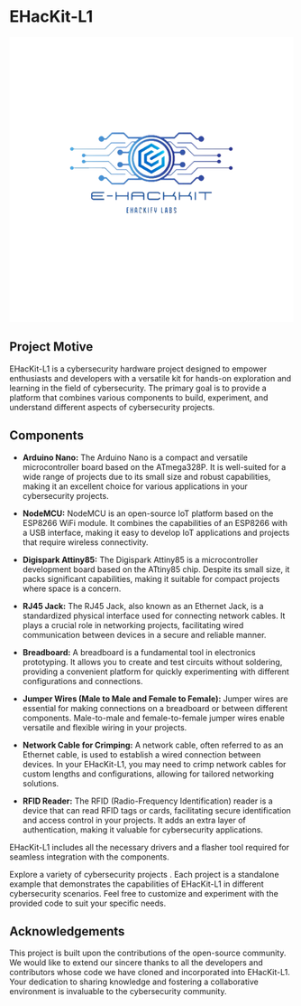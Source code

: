 # EHacKit-L1
![Logo](https://github.com/escrlabs/EHacKit-L1/blob/main/EHacKit-L1.png)

## Project Motive

EHacKit-L1 is a cybersecurity hardware project designed to empower enthusiasts and developers with a versatile kit for hands-on exploration and learning in the field of cybersecurity. The primary goal is to provide a platform that combines various components to build, experiment, and understand different aspects of cybersecurity projects.

## Components

- **Arduino Nano:**
  The Arduino Nano is a compact and versatile microcontroller board based on the ATmega328P. It is well-suited for a wide range of projects due to its small size and robust capabilities, making it an excellent choice for various applications in your cybersecurity projects.

- **NodeMCU:**
  NodeMCU is an open-source IoT platform based on the ESP8266 WiFi module. It combines the capabilities of an ESP8266 with a USB interface, making it easy to develop IoT applications and projects that require wireless connectivity.

- **Digispark Attiny85:**
  The Digispark Attiny85 is a microcontroller development board based on the ATtiny85 chip. Despite its small size, it packs significant capabilities, making it suitable for compact projects where space is a concern.

- **RJ45 Jack:**
  The RJ45 Jack, also known as an Ethernet Jack, is a standardized physical interface used for connecting network cables. It plays a crucial role in networking projects, facilitating wired communication between devices in a secure and reliable manner.

- **Breadboard:**
  A breadboard is a fundamental tool in electronics prototyping. It allows you to create and test circuits without soldering, providing a convenient platform for quickly experimenting with different configurations and connections.

- **Jumper Wires (Male to Male and Female to Female):**
  Jumper wires are essential for making connections on a breadboard or between different components. Male-to-male and female-to-female jumper wires enable versatile and flexible wiring in your projects.

- **Network Cable for Crimping:**
  A network cable, often referred to as an Ethernet cable, is used to establish a wired connection between devices. In your EHacKit-L1, you may need to crimp network cables for custom lengths and configurations, allowing for tailored networking solutions.

- **RFID Reader:**
  The RFID (Radio-Frequency Identification) reader is a device that can read RFID tags or cards, facilitating secure identification and access control in your projects. It adds an extra layer of authentication, making it valuable for cybersecurity applications.



EHacKit-L1 includes all the necessary drivers and a flasher tool required for seamless integration with the components. 

Explore a variety of cybersecurity projects . Each project is a standalone example that demonstrates the capabilities of EHacKit-L1 in different cybersecurity scenarios. Feel free to customize and experiment with the provided code to suit your specific needs.


## Acknowledgements

This project is built upon the contributions of the open-source community. We would like to extend our sincere thanks to all the developers and contributors whose code we have cloned and incorporated into EHacKit-L1. Your dedication to sharing knowledge and fostering a collaborative environment is invaluable to the cybersecurity community.
